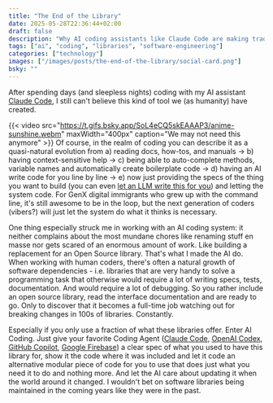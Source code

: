 ```yaml
---
title: "The End of the Library"
date: 2025-05-28T22:36:44+02:00
draft: false
description: "Why AI coding assistants like Claude Code are making traditional software libraries obsolete - a firsthand experience"
tags: ["ai", "coding", "libraries", "software-engineering"]
categories: ["technology"]
images: ["/images/posts/the-end-of-the-library/social-card.png"]
bsky: ""
---
```


After spending days (and sleepless nights) coding with my AI assistant [Claude Code](https://claude.ai/code),
I still can't believe this kind of tool we (as humanity) have created.

{{< video src="https://t.gifs.bsky.app/SoL4eCQ5skEAAAP3/anime-sunshine.webm" maxWidth="400px" caption="We may not need this anymore" >}}
Of course, in the realm of coding you can describe it as a quasi-natural
evolution from a) reading docs, how-tos, and manuals -> b) having context-sensitive
help -> c) being able to auto-complete methods, variable names and 
automatically create boilerplate code -> d) having an AI write code for you
line by line -> e) now just providing the specs of the thing you want to build
(you can even [let an LLM write this for you](https://harper.blog/2025/05/08/basic-claude-code/)) and letting the system code. For
GenX digital immigrants who grew up with the command line, it's still awesome to be 
in the loop, but the next generation of coders (vibers?) will just let the system 
do what it thinks is necessary.

One thing especially struck me in working with an AI coding system:
it neither complains about the most mundane chores like renaming stuff en masse nor
gets scared of an enormous amount of work. Like building a replacement for an
Open Source library. That's what I made the AI do. When working with human
coders, there's often a natural growth of software dependencies - i.e. libraries
that are very handy to solve a programming task that otherwise would require a
lot of writing specs, tests, documentation. And would require a lot of debugging.
So you rather include an open source library, read the interface documentation and
are ready to go. Only to discover that it becomes a full-time job watching
out for breaking changes in 100s of libraries. Constantly.

Especially if you only use a fraction of what these libraries offer. Enter AI Coding.
Just give your favorite Coding Agent ([Claude Code](https://claude.ai/code), [OpenAI Codex](https://openai.com/blog/openai-codex), [GitHub Copilot](https://github.com/features/copilot), [Google Firebase](https://firebase.google.com/)) a clear spec of what you used to have this
library for, show it the code where it was included and let it code an alternative
modular piece of code for you to use that does just what you need it to do and nothing
more. And let the AI care about updating it when the world around it changed. I wouldn't
bet on software libraries being maintained in the coming years like they were in
the past.
